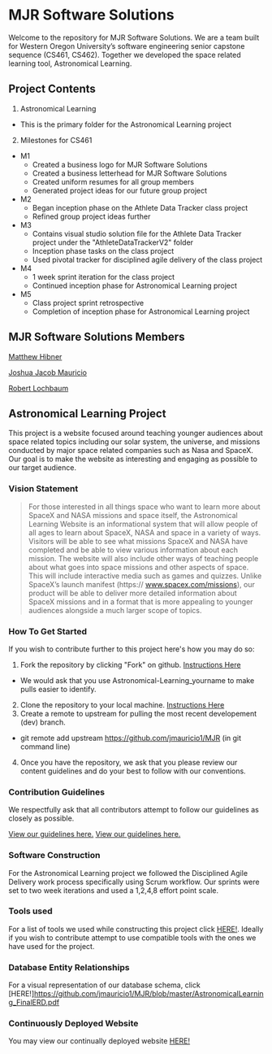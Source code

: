 # MJR Software Solutions
Welcome to the repository for MJR Software Solutions. We are a team built for Western Oregon University’s software engineering senior capstone sequence (CS461, CS462). Together we developed the space related learning tool, Astronomical Learning.

## Project Contents
1. Astronomical Learning
- This is the primary folder for the Astronomical Learning project
2. Milestones for CS461
- M1
  - Created a business logo for MJR Software Solutions
  - Created a business letterhead for MJR Software Solutions
  - Created uniform resumes for all group members
  - Generated project ideas for our future group project
- M2
  - Began inception phase on the Athlete Data Tracker class project
  - Refined group project ideas further
- M3
  - Contains visual studio solution file for the Athlete Data Tracker project under the "AthleteDataTrackerV2" folder
  - Inception phase tasks on the class project
  - Used pivotal tracker for disciplined agile delivery of the class project
- M4
  - 1 week sprint iteration for the class project
  - Continued inception phase for Astronomical Learning project
- M5
  - Class project sprint retrospective
  - Completion of inception phase for Astronomical Learning project

## MJR Software Solutions Members 
[Matthew Hibner](https://github.com/OmegaArmadillo)

[Joshua Jacob Mauricio](https://github.com/jmauricio1)

[Robert Lochbaum](https://github.com/Bloodytrailz)

## Astronomical Learning Project
This project is a website focused around teaching younger audiences about space related topics including our solar system, the universe, and missions conducted by major space related companies such as Nasa and SpaceX. Our goal is to make the website as interesting and engaging as possible to our target audience.

### Vision Statement
>For those interested in all things space who want to learn more about SpaceX and NASA missions and space itself, the Astronomical Learning Website is an informational system that will allow people of all ages to 
>learn about SpaceX, NASA and space in a variety of ways. Visitors will be able to see what missions SpaceX and NASA have completed and be able to view various information about each mission. The website will also 
>include other ways of teaching people about what goes into space missions and other aspects of space. This will include interactive media such as games and quizzes. Unlike SpaceX’s launch manifest (https://
>www.spacex.com/missions), our product will be able to deliver more detailed information about SpaceX missions and in a format that is more appealing to younger audiences alongside a much larger scope of topics.

### How To Get Started
If you wish to contribute further to this project here's how you may do so:

1. Fork the repository by clicking "Fork" on github. [Instructions Here](https://help.github.com/en/github/getting-started-with-github/fork-a-repo)
  - We would ask that you use Astronomical-Learning_yourname to make pulls easier to identify.
2. Clone the repository to your local machine. [Instructions Here](https://help.github.com/en/github/creating-cloning-and-archiving-repositories/cloning-a-repository)
3. Create a remote to upstream for pulling the most recent developement (dev) branch.
  - git remote add upstream https://github.com/jmauricio1/MJR  (in git command line)
4. Once you have the repository, we ask that you please review our content guidelines and do your best to follow with our conventions. 

### Contribution Guidelines
We respectfully ask that all contributors attempt to follow our guidelines as closely as possible. 

[View our guidelines here.](https://github.com/jmauricio1/MJR/blob/master/guidelines.md)
[View our guidelines here.](https://github.com/jmauricio1/MJR/blob/master/guidelines.md)

### Software Construction
For the Astronomical Learning project we followed the Disciplined Agile Delivery work process specifically using Scrum workflow. Our sprints were set to two week iterations and used a 1,2,4,8 effort point scale.

### Tools used
For a list of tools we used while constructing this project click [HERE!](https://github.com/jmauricio1/MJR/blob/master/tools.md). Ideally if you wish to contribute attempt to use compatible tools with the ones we have used for the project. 

### Database Entity Relationships
For a visual representation of our database schema, click [HERE!]https://github.com/jmauricio1/MJR/blob/master/AstronomicalLearning_FinalERD.pdf

### Continuously Deployed Website
You may view our continually deployed website [HERE!](http://astronomicaldev.azurewebsites.net/)



